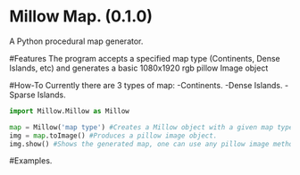 # Millow Map. (0.1.0)
A Python procedural map generator. 

#Features
The program accepts a specified map type (Continents, Dense Islands, etc) and generates a basic 1080x1920 rgb pillow Image object

#How-To
Currently there are 3 types of map:
-Continents.
-Dense Islands.
-Sparse Islands.

```python
import Millow.Millow as Millow

map = Millow('map type') #Creates a Millow object with a given map type.
img = map.toImage() #Produces a pillow image object.
img.show() #Shows the generated map, one can use any pillow image methods on img. 
```

#Examples.


